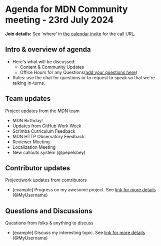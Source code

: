 # Agenda for MDN Community meeting - 23rd July 2024

**Join details:** See 'where' in [the calendar invite](https://calendar.google.com/calendar/u/0/embed?src=c_4656dd7c36825e2be115c0e7992191d550d16edcec37151eb6018581f654727b@group.calendar.google.com) for the call URL.

## Intro & overview of agenda

- Here's what will be discussed:
    - Content & Community Updates
    - Office Hours for any Questions([add your questions here](#questions-and-discussions))
- Rules: use the chat for questions or to request to speak so that we're talking in-turns.

## Team updates
Project updates from the MDN team

- MDN Birthday!
- Updates from GitHub Work Week
- Scrimba Curriculum Feedback
- MDN HTTP Observatory Feedback
- Reviewer Meeting
- Localization Meeting
- New callouts system (@pepelsbey)

## Contributor updates

Project/work updates from contributors

- [example] Progress on my awesome project. See [link for more details](https://github.com/mdn/community-meetings) (@MyUsername)

## Questions and Discussions

Questions from folks & anything to discuss

- [example] Discuss my interesting topic. See [link for more details](https://github.com/mdn/community-meetings) (@MyUsername)
